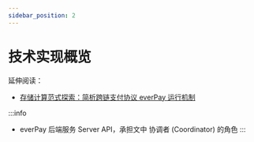 ```yaml
---
sidebar_position: 2
---
```


# 技术实现概览

延伸阅读：
* [存储计算范式探索：简析跨链支付协议 everPay 运行机制](https://www.chainnews.com/articles/660420352962.htm)

:::info
* everPay 后端服务 Server API，承担文中 协调者 (Coordinator) 的角色
:::